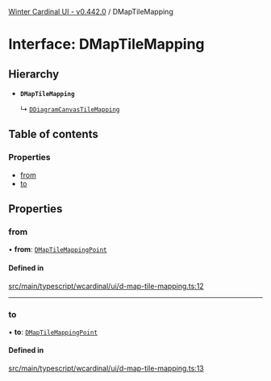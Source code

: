 [Winter Cardinal UI - v0.442.0](../index.md) / DMapTileMapping

# Interface: DMapTileMapping

## Hierarchy

- **`DMapTileMapping`**

  ↳ [`DDiagramCanvasTileMapping`](DDiagramCanvasTileMapping.md)

## Table of contents

### Properties

- [from](DMapTileMapping.md#from)
- [to](DMapTileMapping.md#to)

## Properties

### from

• **from**: [`DMapTileMappingPoint`](DMapTileMappingPoint.md)

#### Defined in

[src/main/typescript/wcardinal/ui/d-map-tile-mapping.ts:12](https://github.com/winter-cardinal/winter-cardinal-ui/blob/v0.442.0/src/main/typescript/wcardinal/ui/d-map-tile-mapping.ts#L12)

___

### to

• **to**: [`DMapTileMappingPoint`](DMapTileMappingPoint.md)

#### Defined in

[src/main/typescript/wcardinal/ui/d-map-tile-mapping.ts:13](https://github.com/winter-cardinal/winter-cardinal-ui/blob/v0.442.0/src/main/typescript/wcardinal/ui/d-map-tile-mapping.ts#L13)
